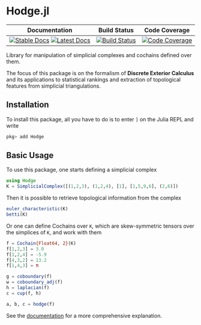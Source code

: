 # Hodge.jl

| **Documentation** | **Build Status** | **Code Coverage** |
|:-----------------:|:----------------:|:-----------------:|
| [![Stable Docs][docs-stable-img]][docs-stable-url] [![Latest Docs][docs-dev-img]][docs-dev-url] | [![Build Status][build-img]][build-url] | [![Code Coverage][codecov-img]][codecov-url] |

Library for manipulation of simplicial complexes
and cochains defined over them.

The focus of this package is on the formalism of
**Discrete Exterior Calculus**
and its applications to statistical rankings
and extraction of topological features from simplicial triangulations.

## Installation
To install this package, all you have to do is to enter `]` on the Julia REPL and write
```julia
pkg> add Hodge
```

## Basic Usage
To use this package,
one starts defining a simplicial complex
```julia
using Hodge
K = SimplicialComplex([(1,2,3), (1,2,4), [1], [1,5,9,6], (2,6)])
```

Then it is possible to retrieve topological information from the complex
```julia
euler_characteristic(K)
betti(K)
```

Or one can define Cochains over `K`,
which are skew-symmetric tensors over the simplices of `K`,
and work with them
```julia
f = Cochain{Float64, 2}(K)
f[1,2,3] = 3.0
f[1,2,4] = -5.9
f[4,3,2] = 13.2
f[1,4,3] = π

g = coboundary(f)
w = coboundary_adj(f)
h = laplacian(f)
c = cup(f, h)

a, b, c = hodge(f)
```

See the [documentation][docs-stable-url] for a more comprehensive explanation.

[docs-stable-img]: https://img.shields.io/badge/docs-stable-blue.svg
[docs-stable-url]: https://iagoleal.github.io/Hodge.jl/stable/

[docs-dev-img]: https://img.shields.io/badge/docs-dev-blue.svg
[docs-dev-url]: https://iagoleal.github.io/Hodge.jl/dev/

[build-img]: https://travis-ci.org/iagoleal/Hodge.jl.svg?branch=master
[build-url]: https://travis-ci.org/iagoleal/Hodge.jl

[codecov-img]: https://codecov.io/github/iagoleal/Hodge.jl/coverage.svg?branch=master
[codecov-url]: https://codecov.io/github/iagoleal/Hodge.jl?branch=master
